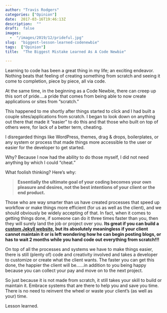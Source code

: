 ```yaml
---
author: "Travis Rodgers"
categories: ["Opinion"]
date:  2017-03-16T19:46:13Z
description:  ""
draft:  false
images: 
  -  "/images/2019/12/prideful.jpg"
slug:  "biggest-lesson-learned-codenewbie"
tags:  ["Opinion"]
title:  "The Biggest Mistake Learned As A Code Newbie"

---
```



<p>Learning to code has been a great thing in my life; an exciting endeavor. Nothing beats that feeling of creating something from scratch and seeing it come to completion, piece by piece, all via code.</p>
<p>At the same time, in the beginning as a Code Newbie, there can creep up this sort of pride&#8230;.a pride that comes from being able to now create applications or sites from &#8220;scratch.&#8221;</p>
<p>This happened to me shortly after things started to click and I had built a couple sites/applications from scratch. I began to look down on anything out there that made it &#8220;easier&#8221; to do this and that those who built on top of others were, for lack of a better term, cheating.</p>
<p>I disregarded things like WordPress, themes, drag &amp; drops, boilerplates, or any system or process that made things more accessible to the user or easier for the developer to get started.</p>
<p>Why? Because I now had the ability to do those myself, I did not need anything by which I could &#8220;cheat.&#8221;</p>
<p>What foolish thinking? Here&#8217;s why:</p>
<blockquote><p><strong>Essentially the ultimate goal of your coding becomes your own pleasure and desires, not the best intentions of your client or the end product.</strong></p></blockquote>
<p>Those who are way smarter than us have created processes that speed up workflow or make things more efficient (for us as well as the client), and we should obviously be widely accepting of that. In fact, when it comes to getting things done, if someone can do it three times faster than you, then they will surely land the job or project over you. <strong>Its great if you can build a <a href="http://jekyll.tips/" target="_blank">custom Jekyll website</a>, but its absolutely meaningless if your client cannot maintain it or is left wondering how he can begin posting blogs, or has to wait 2 months while you hand code out everything from scratch!!!</strong></p>
<p>On top of all the processes and systems we have to make things easier, there is still (plenty of) code and creativity involved and takes a developer to customize or create what the client wants. The faster you can get this done, the happier the client will be&#8230;&#8230;in addition to you being happy because you can collect your pay and move on to the next project.</p>
<p>So just because it is not made from scratch, it still takes your skill to build or maintain it. Embrace systems that are there to help you and save you time. There is no need to reinvent the wheel or waste your client&#8217;s (as well as your) time.</p>
<p>Lesson learned.</p>




